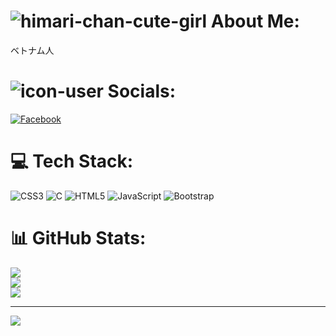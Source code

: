 # ![himari-chan-cute-girl](https://github.com/user-attachments/assets/e0c37738-7c5b-430c-886a-49e095126b4d) About Me:

ベトナム人

# ![icon-user](https://scontent.fhan15-1.fna.fbcdn.net/v/t39.30808-1/351581760_631503922236590_588433103169472106_n.jpg?stp=dst-jpg_s160x160&_nc_cat=105&ccb=1-7&_nc_sid=0ecb9b&_nc_eui2=AeGnYSZeq33SYEiGA5jT4Zzz7Pnm40tiAG3s-ebjS2IAbbE4ZJiR-zNobejNkecl_Yj5Cj3z6A4CyrqAEMB9xMmM&_nc_ohc=AMPHhZetdMQQ7kNvgEAY4cb&_nc_zt=24&_nc_ht=scontent.fhan15-1.fna&_nc_gid=A5eYNx6Om2gnjIyg8wfodRS&oh=00_AYCE0xRoMQPpNWI_yp3x1H66yEsv77IrWIYVCrnywaGWCg&oe=672D7E12) Socials:
[![Facebook](https://img.shields.io/badge/Facebook-%231877F2.svg?logo=Facebook&logoColor=white)](https://www.facebook.com/nam.hsgc3)

# 💻 Tech Stack:
![CSS3](https://img.shields.io/badge/css3-%231572B6.svg?style=for-the-badge&logo=css3&logoColor=white)
![C](https://img.shields.io/badge/c-%2300599C.svg?style=for-the-badge&logo=c&logoColor=white) 
![HTML5](https://img.shields.io/badge/html5-%23E34F26.svg?style=for-the-badge&logo=html5&logoColor=white) 
![JavaScript](https://img.shields.io/badge/javascript-%23323330.svg?style=for-the-badge&logo=javascript&logoColor=%23F7DF1E) 
![Bootstrap](https://img.shields.io/badge/bootstrap-%23563D7C.svg?style=for-the-badge&logo=bootstrap&logoColor=white) 

# 📊 GitHub Stats:
![](https://github-readme-stats.vercel.app/api?username=n-4m&theme=dark&hide_border=false&include_all_commits=false&count_private=false)<br/>
![](https://github-readme-streak-stats.herokuapp.com/?user=n-4m&theme=dark&hide_border=false)<br/>
![](https://github-readme-stats.vercel.app/api/top-langs/?username=n-4m&theme=dark&hide_border=false&include_all_commits=false&count_private=false&layout=compact)

---
[![](https://visitcount.itsvg.in/api?id=n-4m&icon=7&color=9)](https://visitcount.itsvg.in)
